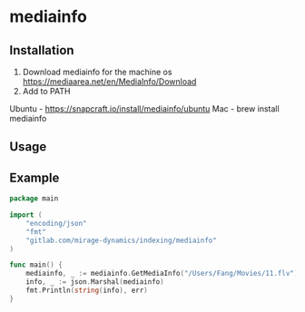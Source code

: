 # mediainfo

## Installation

1. Download mediainfo for the machine os https://mediaarea.net/en/MediaInfo/Download
2. Add to PATH

Ubuntu - https://snapcraft.io/install/mediainfo/ubuntu
Mac - brew install mediainfo

## Usage
## Example
```go
package main

import (
	"encoding/json"
	"fmt"
	"gitlab.com/mirage-dynamics/indexing/mediainfo"
)

func main() {
	mediainfo, _ := mediainfo.GetMediaInfo("/Users/Fang/Movies/11.flv")
	info, _ := json.Marshal(mediainfo)
	fmt.Println(string(info), err)
}

